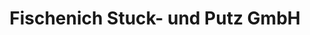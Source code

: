 ---
title: "Fischenich Stuck- und Putz GmbH"
url: /ulmen/fischenich-stuck-und-putz-gmbh/
shop: Basteln
---